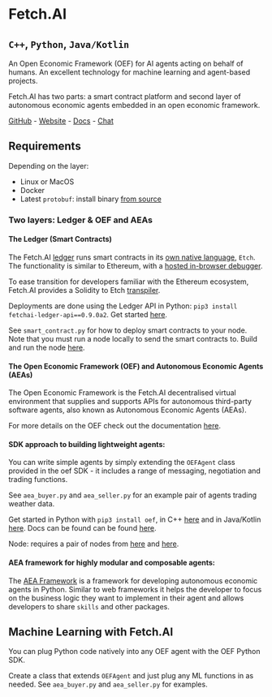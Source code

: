 # Fetch.AI
## `C++`, `Python`, `Java/Kotlin`

An Open Economic Framework (OEF) for AI agents acting on behalf of humans. An excellent technology for machine learning and agent-based projects.

Fetch.AI has two parts: a smart contract platform and second layer of autonomous economic agents embedded in an open economic framework.

[GitHub](https://github.com/fetchai) - [Website](https://fetch.ai/) - [Docs](https://docs.fetch.ai/) - [Chat](https://app.slack.com/client/TCK9CHC5V)

## Requirements

Depending on the layer:

- Linux or MacOS
- Docker
- Latest `protobuf`: install binary [from source](https://github.com/protocolbuffers/protobuf/releases)

### Two layers: Ledger & OEF and AEAs

#### The Ledger (Smart Contracts)

The Fetch.AI [ledger](https://docs.fetch.ai/ledger/architecture/) runs smart contracts in its [own native language](https://docs.fetch.ai/etch-language/), `Etch`. The functionality is similar to Ethereum, with a [hosted in-browser debugger](https://build.fetch.ai).

To ease transition for developers familiar with the Ethereum ecosystem, Fetch.AI provides a Solidity to Etch [transpiler](https://build.fetch.ai/solidity/).

Deployments are done using the Ledger API in Python: `pip3 install fetchai-ledger-api==0.9.0a2`. Get started [here](https://docs.fetch.ai/getting-started/python-api-install/).

See `smart_contract.py` for how to deploy smart contracts to your node. Note that you must run a node locally to send the smart contracts to. Build and run the node [here](https://github.com/fetchai/ledger).

#### The Open Economic Framework (OEF) and Autonomous Economic Agents (AEAs)

The Open Economic Framework is the Fetch.AI decentralised virtual environment that supplies and supports APIs for autonomous third-party software agents, also known as Autonomous Economic Agents (AEAs).

For more details on the OEF check out the documentation [here](https://docs.fetch.ai/oef/).

#### SDK approach to building lightweight agents:

You can write simple agents by simply extending the `OEFAgent` class provided in the oef SDK - it includes a range of messaging, negotiation and trading functions.

See `aea_buyer.py` and `aea_seller.py` for an example pair of agents trading weather data.

Get started in Python with `pip3 install oef`, in C++ [here](https://github.com/fetchai/oef-sdk-cpp) and in Java/Kotlin [here](https://docs.fetch.ai/oef/java-kotlin-API/). Docs can be found can be found [here](https://docs.fetch.ai/oef/).

Node: requires a pair of nodes from [here](https://github.com/fetchai/oef-mt-core) and [here](https://github.com/fetchai/oef-search-pluto).

#### AEA framework for highly modular and composable agents:

The [AEA Framework](https://fetchai.github.io/agents-aea/) is a framework for developing autonomous economic agents in Python. Similar to web frameworks it helps the developer to focus on the business logic they want to implement in their agent and allows developers to share `skills` and other packages.

## Machine Learning with Fetch.AI

You can plug Python code natively into any OEF agent with the OEF Python SDK.

Create a class that extends `OEFAgent` and just plug any ML functions in as needed. See `aea_buyer.py` and `aea_seller.py` for examples.
